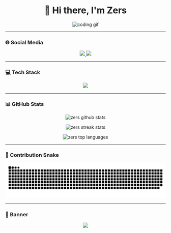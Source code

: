 <h1 align="center">👋 Hi there, I'm Zers</h1>

<p align="center">
  <img src="https://media.giphy.com/media/qgQUggAC3Pfv687qPC/giphy.gif" width="400" alt="coding gif">
</p>

---

### 🌐 Social Media
<p align="center">
  <a href="https://instagram.com/r3swl" target="_blank">
    <img src="https://img.shields.io/badge/Instagram-000000.svg?&style=for-the-badge&logo=Instagram&logoColor=E4405F" />
  </a>
  <a href="https://www.buymeacoffee.com/zers" target="_blank">
    <img src="https://img.shields.io/badge/Buy&nbsp;Me&nbsp;a&nbsp;Coffee-000000.svg?&style=for-the-badge&logo=buy-me-a-coffee&logoColor=FFDD00" />
  </a>
</p>

---

### 💻 Tech Stack
<p align="center">
  <img src="https://skillicons.dev/icons?i=bash,css,docker,git,html,js,linux,mongodb,mysql,nextjs,nodejs,photoshop,php,python,react,redux,tailwind,ts" />
</p>

---

### 📊 GitHub Stats
<p align="center">
  <img src="https://github-readme-stats.vercel.app/api?username=zers&show_icons=true&theme=radical" alt="zers github stats" />
</p>
<p align="center">
  <img src="https://github-readme-streak-stats.herokuapp.com/?user=zers&theme=radical" alt="zers streak stats" />
</p>
<p align="center">
  <img src="https://github-readme-stats.vercel.app/api/top-langs/?username=zers&layout=compact&theme=radical" alt="zers top languages" />
</p>

---

### 🐍 Contribution Snake
<p align="center">
  <img src="https://raw.githubusercontent.com/Platane/snk/output/github-contribution-grid-snake.svg" alt="snake animation" />
</p>

---

### 🎨 Banner
<p align="center">
  <img src="https://capsule-render.vercel.app/api?type=waving&color=gradient&height=120&section=footer"/>
</p>
